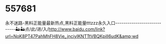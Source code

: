 # 557681
永不迷路-黑料正能量最新热点,黑料正能量tttzzz永久入口----------------------------🏜🏜点/此/进/入/http://www.baidu.com/link?url=NoK8PT47PahMhFH8Vie_jnciyIKNTTtVBQKpill6udK&amp;wd

